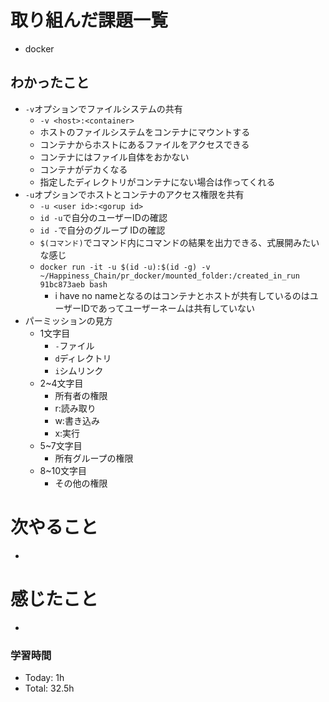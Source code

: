 # 取り組んだ課題一覧
- docker
## わかったこと
- `-v`オプションでファイルシステムの共有
  - `-v <host>:<container>`
  - ホストのファイルシステムをコンテナにマウントする
  - コンテナからホストにあるファイルをアクセスできる
  - コンテナにはファイル自体をおかない
  - コンテナがデカくなる
  - 指定したディレクトリがコンテナにない場合は作ってくれる
- `-u`オプションでホストとコンテナのアクセス権限を共有
  - `-u <user id>:<gorup id>`
  - `id -u`で自分のユーザーIDの確認
  - `id -`で自分のグループ IDの確認
  - `$(コマンド)`でコマンド内にコマンドの結果を出力できる、式展開みたいな感じ
  - `docker run -it -u $(id -u):$(id -g) -v ~/Happiness_Chain/pr_docker/mounted_folder:/created_in_run 91bc873aeb bash`
    - i have no nameとなるのはコンテナとホストが共有しているのはユーザーIDであってユーザーネームは共有していない
- パーミッションの見方
  - 1文字目
    - `-`ファイル
    - `d`ディレクトリ
    - `i`シムリンク
  - 2~4文字目
    - 所有者の権限
    - r:読み取り
    - w:書き込み
    - x:実行
  - 5~7文字目
    - 所有グループの権限
  - 8~10文字目
    - その他の権限


# 次やること
- 

# 感じたこと
- 
### 学習時間
- Today: 1h
- Total: 32.5h